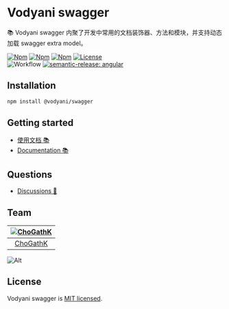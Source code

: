 # Vodyani swagger

📚 Vodyani swagger 内聚了开发中常用的文档装饰器、方法和模块，并支持动态加载 swagger extra model。

[![Npm](https://img.shields.io/npm/v/@vodyani/swagger/latest.svg)](https://www.npmjs.com/package/@vodyani/ark)
[![Npm](https://img.shields.io/npm/v/@vodyani/swagger/beta.svg)](https://www.npmjs.com/package/@vodyani/ark)
[![Npm](https://img.shields.io/npm/dm/@vodyani/swagger)](https://www.npmjs.com/package/@vodyani/ark)
[![License](https://img.shields.io/github/license/vodyani/swagger)](LICENSE)
<br>
![Workflow](https://github.com/vodyani/swagger/actions/workflows/release.yml/badge.svg)
[![semantic-release: angular](https://img.shields.io/badge/semantic--release-angular-e10079?logo=semantic-release)](https://github.com/semantic-release/semantic-release)

## Installation

```sh
npm install @vodyani/swagger
```

## Getting started

- [使用文档 📚](https://vodyani.netlify.app/docs/other/swagger)
- [Documentation 📚](https://vodyani.netlify.app/en/docs/other/swagger)

## Questions

- [Discussions 🧐](https://github.com/vodyani/swagger/discussions)

## Team

|[![ChoGathK](https://github.com/chogathK.png?size=100)](https://github.com/chogathK)|
|:-:|
|[ChoGathK](https://github.com/chogathK)|

![Alt](https://repobeats.axiom.co/api/embed/626cc74ad291885e9eb15d9986c2ce4977748949.svg "Repobeats analytics image")

## License

Vodyani swagger is [MIT licensed](LICENSE).
